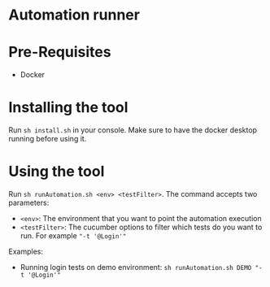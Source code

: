 Automation runner
========
# Pre-Requisites
- Docker

# Installing the tool
Run `sh install.sh` in your console. Make sure to have the docker desktop running before using it.

# Using the tool
Run `sh runAutomation.sh <env> <testFilter>`. The command accepts two parameters:
- `<env>`: The environment that you want to point the automation execution
- `<testFilter>`: The cucumber options to filter which tests do you want to run. For example `"-t '@Login'"`

Examples:
- Running login tests on demo environment: `sh runAutomation.sh DEMO "-t '@Login'"`